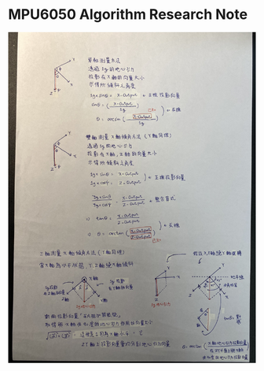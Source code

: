 # MPU6050 Algorithm Research Note
![image alt](https://raw.githubusercontent.com/UnreaLin01/MPU6050/main/IMG_6049.jpg)
